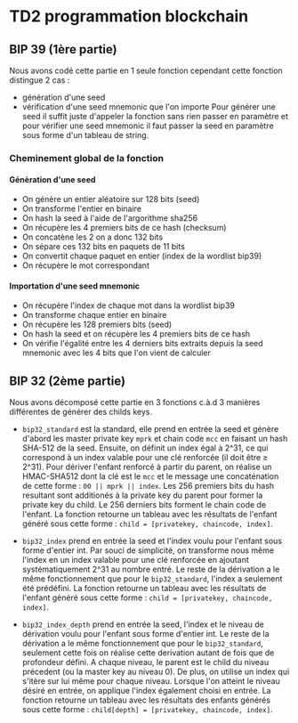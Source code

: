 # TD2 programmation blockchain
## BIP 39 (1ère partie)
Nous avons codé cette partie en 1 seule fonction cependant cette fonction distingue 2 cas :  
- génération d'une seed
- vérification d'une seed mnemonic que l'on importe
Pour générer une seed il suffit juste d'appeler la fonction sans rien passer en paramètre et pour vérifier une seed mnemonic il faut passer la seed en paramètre sous forme d'un tableau de string. 
### Cheminement global de la fonction

#### Génèration d'une seed
* On génère un entier aléatoire sur 128 bits (seed)
* On transforme l'entier en binaire
* On hash la seed à l'aide de l'argorithme sha256
* On récupère les 4 premiers bits de ce hash (checksum)
* On concatène les 2 on a donc 132 bits
* On sépare ces 132 bits en paquets de 11 bits
* On convertit chaque paquet en entier (index de la wordlist bip39)
* On récupère le mot correspondant

#### Importation d'une seed mnemonic
* On récupère l'index de chaque mot dans la wordlist bip39
* On transforme chaque entier en binaire
* On récupère les 128 premiers bits (seed)
* On hash la seed et on récupère les 4 premiers bits de ce hash
* On vérifie l'égalité entre les 4 derniers bits extraits depuis la seed mnemonic avec les 4 bits que l'on vient de calculer


## BIP 32 (2ème partie)

Nous avons décomposé cette partie en 3 fonctions c.à.d 3 manières différentes de générer des childs keys. 
* `bip32_standard` est la standard, elle prend en entrée la seed et génère d'abord les master private key `mprk` et chain code `mcc` en faisant un hash SHA-512 de la seed. Ensuite, on définit un index égal à 2^31, ce qui correspond à un index valable pour une clé renforcée (il doit être ≥ 2^31). Pour dériver l'enfant renforcé à partir du parent, on réalise un HMAC-SHA512 dont la clé est le `mcc` et le message une concaténation de cette forme : `00 || mprk || index`. Les 256 premiers bits du hash resultant sont additionés à la private key du parent pour former la private key du child. Le 256 derniers bits forment le chain code de l'enfant. La fonction retourne un tableau avec les résultats de l'enfant généré sous cette forme : `child = [privatekey, chaincode, index]`.
  
* `bip32_index` prend en entrée la seed et l'index voulu pour l'enfant sous forme d'entier int. Par souci de simplicité, on transforme nous même l'index en un index valable pour une clé renforcée en ajoutant systématiquement 2^31 au nombre entré. Le reste de la dérivation a le même fonctionnement que pour le `bip32_standard`, l'index a seulement été prédéfini. La fonction retourne un tableau avec les résultats de l'enfant généré sous cette forme : `child = [privatekey, chaincode, index]`.

* `bip32_index_depth` prend en entrée la seed, l'index et le niveau de dérivation voulu pour l'enfant sous forme d'entier int. Le reste de la dérivation a le même fonctionnement que pour le `bip32_standard`, seulement cette fois on réalise cette derivation autant de fois que de profondeur défini. A chaque niveau, le parent est le child du niveau précedent (ou la master key au niveau 0). De plus, on utilise un index qui s'itère sur lui même pour chaque niveau. Lorsque l'on atteint le niveau désiré en entrée, on applique l'index également choisi en entrée. La fonction retourne un tableau avec les résultats des enfants générés sous cette forme : `child[depth] = [privatekey, chaincode, index]`.
